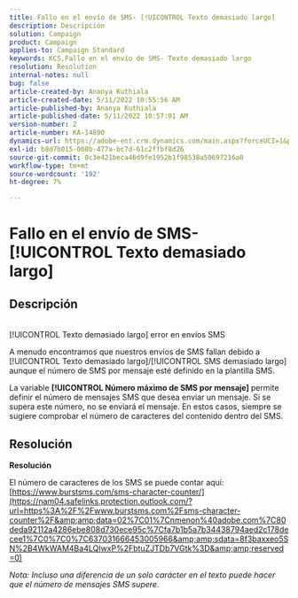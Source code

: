 ```yaml
---
title: Fallo en el envío de SMS- [!UICONTROL Texto demasiado largo]
description: Descripción
solution: Campaign
product: Campaign
applies-to: Campaign Standard
keywords: KCS,Fallo en el envío de SMS- Texto demasiado largo
resolution: Resolution
internal-notes: null
bug: false
article-created-by: Ananya Kuthiala
article-created-date: 5/11/2022 10:55:56 AM
article-published-by: Ananya Kuthiala
article-published-date: 5/11/2022 10:57:01 AM
version-number: 2
article-number: KA-14890
dynamics-url: https://adobe-ent.crm.dynamics.com/main.aspx?forceUCI=1&pagetype=entityrecord&etn=knowledgearticle&id=3ff419ea-18d1-ec11-a7b5-0022480a8e40
exl-id: b8d7b015-008b-477a-bc7d-61c2ffbf8d26
source-git-commit: 0c3e421beca46d9fe1952b1f98538a50697216a0
workflow-type: tm+mt
source-wordcount: '192'
ht-degree: 7%

---
```


# Fallo en el envío de SMS- [!UICONTROL Texto demasiado largo]

## Descripción

<br>[!UICONTROL Texto demasiado largo] error en envíos SMS

A menudo encontramos que nuestros envíos de SMS fallan debido a [!UICONTROL Texto demasiado largo]/[!UICONTROL SMS demasiado largo] aunque el número de SMS por mensaje esté definido en la plantilla SMS.

La variable <b>[!UICONTROL Número máximo de SMS por mensaje] </b>permite definir el número de mensajes SMS que desea enviar un mensaje. Si se supera este número, no se enviará el mensaje. En estos casos, siempre se sugiere comprobar el número de caracteres del contenido dentro del SMS.

## Resolución

<b>Resolución</b>

El número de caracteres de los SMS se puede contar aquí: [https://www.burstsms.com/sms-character-counter/](https://nam04.safelinks.protection.outlook.com/?url=https%3A%2F%2Fwww.burstsms.com%2Fsms-character-counter%2F&amp;amp;data=02%7C01%7Cnmenon%40adobe.com%7C80deda92112a4286ebe808d730ece95c%7Cfa7b1b5a7b34438794aed2c178decee1%7C0%7C0%7C637031666453005966&amp;amp;sdata=8f3baxxeo5SN%2B4WkWAM4Ba4LQIwxP%2FbtuZJTDb7VGtk%3D&amp;amp;reserved=0)


*Nota: Incluso una diferencia de un solo carácter en el texto puede hacer que el número de mensajes SMS supere.*
